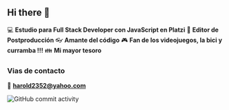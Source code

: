## Hi there 👋

:computer: **Estudio para Full Stack Developer con JavaScript en Platzi**
:pencil: **Editor de Postproducción**
:eyeglasses: **Amante del código**
:video_game: **Fan de los videojuegos, la bici y curramba !!!**
:family: **Mi mayor tesoro**

### Vias de contacto

:email: **harold2352@yahoo.com**

![GitHub commit activity](https://img.shields.io/github/commit-activity/m/hucrosj/hucrosj)
